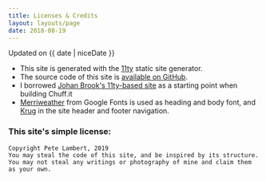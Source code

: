 ```yaml
---
title: Licenses & Credits
layout: layouts/page
date: 2018-08-19
---
```


<p class="meta">
  Updated on {{ date | niceDate }}
</p>

- This site is generated with the [11ty](https://www.11ty.io/) static site generator.
- The source code of this site is [available on GitHub](https://github.com/peterjlambert/chuff.it).
- I borrowed [Johan Brook's 11ty-based site](https://github.com/johanbrook/johanbrook.com) as a starting point when building Chuff.it
- [Merriweather](https://fonts.google.com/specimen/Merriweather) from Google Fonts is used as heading and body font, and [Krug](https://fonts.google.com/specimen/Krug) in the site header and footer navigation.


### This site's simple license:

```
Copyright Pete Lambert, 2019
You may steal the code of this site, and be inspired by its structure.
You may not steal any writings or photography of mine and claim them as your own.
```
